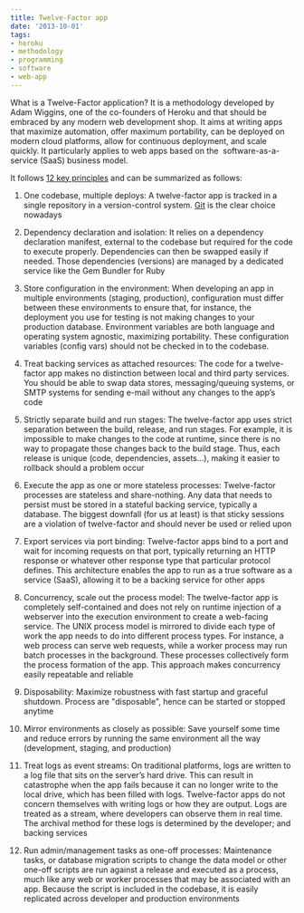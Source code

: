 ```yaml
---
title: Twelve-Factor app
date: '2013-10-01'
tags:
- heroku
- methodology
- programming
- software
- web-app
---
```


What is a Twelve-Factor application? It is a methodology developed by Adam Wiggins, one of the co-founders of Heroku and that should be embraced by any modern web development shop. It aims at writing apps that maximize automation, offer maximum portability, can be deployed on modern cloud platforms, allow for continuous deployment, and scale quickly. It particularly applies to web apps based on the 
software-as-a-service (SaaS) business model.

It follows [12 key principles](http://http://12factor.net/) and can be summarized as follows:

1. One codebase, multiple deploys: A twelve-factor app is tracked in a single repository in a version-control system. [Git](http://blog.yafoy.com/2013/05/training-is-an-activity/) is the clear choice nowadays

2. Dependency declaration and isolation: It relies on a dependency declaration manifest, external to the codebase but required for the code to execute properly. Dependencies can then be swapped easily if needed. Those dependencies (versions) are managed by a dedicated service like the Gem Bundler for Ruby

3. Store configuration in the environment: When developing an app in multiple environments (staging, production), configuration must differ between these environments to ensure that, for instance, the deployment you use for testing is not making changes to your production database. Environment variables are both language and operating system agnostic, maximizing portability. These configuration variables (config vars) should not be checked in to the codebase.

4. Treat backing services as attached resources: The code for a twelve-factor app makes no distinction between local and third party services. You should be able to swap data stores, messaging/queuing systems, or SMTP systems for sending e-mail without any changes to the app’s code

5. Strictly separate build and run stages: The twelve-factor app uses strict separation between the build, release, and run stages. For example, it is impossible to make changes to the code at runtime, since there is no way to propagate those changes back to the build stage. Thus, each release is unique (code, dependencies, assets...), making it easier to rollback should a problem occur

6. Execute the app as one or more stateless processes: Twelve-factor processes are stateless and share-nothing. Any data that needs to persist must be stored in a stateful backing service, typically a database. The biggest downfall (for us at least) is that sticky sessions are a violation of twelve-factor and should never be used or relied upon

7. Export services via port binding: Twelve-factor apps bind to a port and wait for incoming requests on that port, typically returning an HTTP response or whatever other response type that particular protocol defines. This architecture enables the app to run as a true software as a service (SaaS), allowing it to be a backing service for other apps

8. Concurrency, scale out the process model: The twelve-factor app is completely self-contained and does not rely on runtime injection of a webserver into the execution environment to create a web-facing service. The UNIX process model is mirrored to divide each type of work the app needs to do into different process types. For instance, a web process can serve web requests, while a worker process may run batch processes in the background. These processes collectively form the process formation of the app. This approach makes concurrency easily repeatable and reliable

9. Disposability: Maximize robustness with fast startup and graceful shutdown. Process are "disposable", hence can be started or stopped anytime

10. Mirror environments as closely as possible: Save yourself some time and reduce errors by running the same environment all the way (development, staging, and production)

11. Treat logs as event streams: On traditional platforms, logs are written to a log file that sits on the server’s hard drive. This can result in catastrophe when the app fails because it can no longer write to the local drive, which has been filled with logs. Twelve-factor apps do not concern themselves with writing logs or how they are output. Logs are treated as a stream, where developers can observe them in real time. The archival method for these logs is determined by the developer; and backing services

12. Run admin/management tasks as one-off processes: Maintenance tasks, or database migration scripts to change the data model or other one-off scripts are run against a release and executed as a process, much like any web or worker processes that may be associated with an app. Because the script is included in the codebase, it is easily replicated across developer and production environments
